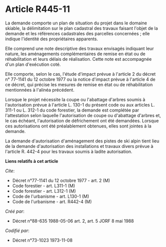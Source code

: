 # Article R445-11

La demande comporte un plan de situation du projet dans le domaine skiable, la délimitation sur le plan cadastral des travaux
faisant l'objet de la demande et les références cadastrales des parcelles concernées ; elle indique l'identité des
propriétaires apparents.

Elle comprend une note descriptive des travaux envisagés indiquant leur nature, les aménagements complémentaires de remise en
état ou de réhabilitation et leurs délais de réalisation. Cette note est accompagnée d'un plan d'exécution coté.

Elle comporte, selon le cas, l'étude d'impact prévue à l'article 2 du décret n° 77-1141 du 12 octobre 1977 ou la notice
d'impact prévue à l'article 4 de ce décret, qui précise les mesures de remise en état ou de réhabilitation mentionnées à
l'alinéa précédent.

Lorsque le projet nécessite la coupe ou l'abattage d'arbres soumis à l'autorisation prévue à l'article L. 130-1 du présent
code ou aux articles L. 311-1 ou L. 312-1 du code forestier, la demande est complétée par l'attestation selon laquelle
l'autorisation de coupe ou d'abattage d'arbres et, le cas échéant, l'autorisation de défrichement ont été demandées. Lorsque
ces autorisations ont été préalablement obtenues, elles sont jointes à la demande.

La demande d'autorisation d'aménagement des pistes de ski alpin tient lieu de la demande d'autorisation des installations et
travaux divers prévue à l'article R. 442-4 pour les travaux soumis à ladite autorisation.

**Liens relatifs à cet article**

_Cite_:

  - Décret n°77-1141 du 12 octobre 1977 - art. 2 (M)
  - Code forestier - art. L311-1 (M)
  - Code forestier - art. L312-1 (M)
  - Code de l'urbanisme - art. L130-1 (M)
  - Code de l'urbanisme - art. R442-4 (M)

_Créé par_:

  - Décret n°88-635 1988-05-06 art. 2, art. 5 JORF 8 mai 1988

_Codifié par_:

  - Décret n°73-1023 1973-11-08
